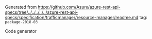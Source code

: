 Generated from https://github.com/Azure/azure-rest-api-specs/tree/../../../../../azure-rest-api-specs/specification/trafficmanager/resource-manager/readme.md tag: `package-2018-03`

Code generator 


